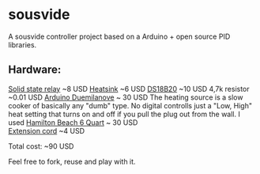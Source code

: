 sousvide
========
A sousvide controller project based on a Arduino + open source PID libraries. 

Hardware:
-------------

[Solid state relay]( http://www.amazon.com/gp/product/B004HZN628/ref=oh_details_o05_s01_i00?ie=UTF8&psc=1) ~8 USD
[Heatsink](http://www.amazon.com/gp/product/B005D6145G/ref=oh_details_o05_s01_i02?ie=UTF8&psc=1)  ~6 USD
[DS18B20](http://www.amazon.com/gp/product/B008HODWBU/ref=oh_details_o05_s00_i00?ie=UTF8&psc=1)  ~10 USD
4,7k resistor  ~0.01 USD
[Arduino Duemilanove](http://arduino.cc/en/Main/ArduinoBoardDuemilanove)  ~ 30 USD
The heating source is a slow cooker of basically any "dumb" type. No digital controlls just a "Low, High" heat setting that turns on and off if you pull the plug out from the wall. I used [Hamilton Beach 6 Quart](http://www.amazon.com/gp/product/B005JB049C/ref=oh_details_o00_s01_i00?ie=UTF8&psc=1) ~ 30 USD   
[Extension cord](http://www.amazon.com/gp/product/B0073AADTI/ref=oh_details_o00_s00_i00?ie=UTF8&psc=1) ~4 USD   

Total cost: ~90 USD



Feel free to fork, reuse and play with it. 
